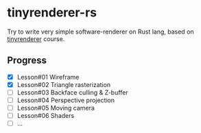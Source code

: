 # tinyrenderer-rs
Try to write very simple software-renderer on Rust lang, based on [tinyrenderer](https://github.com/ssloy/tinyrenderer/) course.

## Progress
- [x] Lesson#01 Wireframe
- [x] Lesson#02 Triangle rasterization
- [ ] Lesson#03 Backface culling & Z-buffer
- [ ] Lesson#04 Perspective projection
- [ ] Lesson#05 Moving camera
- [ ] Lesson#06 Shaders
- [ ] ...
